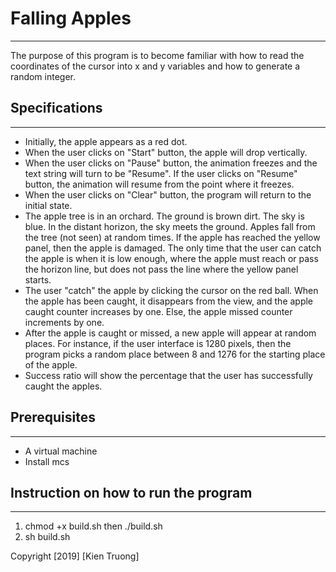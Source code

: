 # Falling Apples
---
The purpose of this program is to become familiar with how to read the
coordinates of the cursor into x and y variables and how to generate a random
integer.

## Specifications
---
* Initially, the apple appears as a red dot.
* When the user clicks on "Start" button, the apple will drop vertically.
* When the user clicks on "Pause" button, the animation freezes and the text
string will turn to be "Resume". If the user clicks on "Resume" button, the
animation will resume from the point where it freezes.
* When the user clicks on "Clear" button, the program will return to the initial
state.
* The apple tree is in an orchard. The ground is brown dirt. The sky is blue.
In the distant horizon, the sky meets the ground. Apples fall from the tree
(not seen) at random times. If the apple has reached the yellow panel, then the
apple is damaged. The only time that the user can catch the apple is when it is
low enough, where the apple must reach or pass the horizon line, but does not pass
the line where the yellow panel starts.
* The user "catch" the apple by clicking the cursor on the red ball. When the apple
has been caught, it disappears from the view, and the apple caught counter
increases by one. Else, the apple missed counter increments by one.
* After the apple is caught or missed, a new apple will appear at random places.
For instance, if the user interface is 1280 pixels, then the program picks a
random place between 8 and 1276 for the starting place of the apple.
* Success ratio will show the percentage that the user has successfully caught
the apples.  

## Prerequisites
---
* A virtual machine
* Install mcs

## Instruction on how to run the program
---
1. chmod +x build.sh then ./build.sh
2. sh build.sh

Copyright [2019] [Kien Truong]
